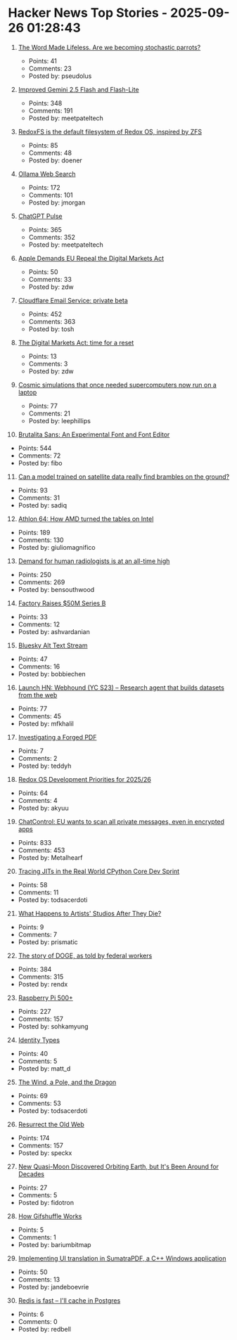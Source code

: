 # Hacker News Top Stories - 2025-09-26 01:28:43

1. [The Word Made Lifeless. Are we becoming stochastic parrots?](https://hedgehogreview.com/issues/lessons-of-babel/articles/the-word-made-lifeless)
   - Points: 41
   - Comments: 23
   - Posted by: pseudolus

2. [Improved Gemini 2.5 Flash and Flash-Lite](https://developers.googleblog.com/en/continuing-to-bring-you-our-latest-models-with-an-improved-gemini-2-5-flash-and-flash-lite-release/)
   - Points: 348
   - Comments: 191
   - Posted by: meetpateltech

3. [RedoxFS is the default filesystem of Redox OS, inspired by ZFS](https://doc.redox-os.org/book/redoxfs.html)
   - Points: 85
   - Comments: 48
   - Posted by: doener

4. [Ollama Web Search](https://ollama.com/blog/web-search)
   - Points: 172
   - Comments: 101
   - Posted by: jmorgan

5. [ChatGPT Pulse](https://openai.com/index/introducing-chatgpt-pulse/)
   - Points: 365
   - Comments: 352
   - Posted by: meetpateltech

6. [Apple Demands EU Repeal the Digital Markets Act](https://arstechnica.com/tech-policy/2025/09/apple-demands-eu-repeal-the-digital-markets-act/)
   - Points: 50
   - Comments: 33
   - Posted by: zdw

7. [Cloudflare Email Service: private beta](https://blog.cloudflare.com/email-service/)
   - Points: 452
   - Comments: 363
   - Posted by: tosh

8. [The Digital Markets Act: time for a reset](https://blog.google/around-the-globe/google-europe/the-digital-markets-act-time-for-a-reset/)
   - Points: 13
   - Comments: 3
   - Posted by: zdw

9. [Cosmic simulations that once needed supercomputers now run on a laptop](https://www.sciencedaily.com/releases/2025/09/250918225001.htm)
   - Points: 77
   - Comments: 21
   - Posted by: leephillips

10. [Brutalita Sans: An Experimental Font and Font Editor](https://brutalita.com/)
   - Points: 544
   - Comments: 72
   - Posted by: fibo

11. [Can a model trained on satellite data really find brambles on the ground?](https://toao.com/blog/can-we-really-see-brambles-from-space)
   - Points: 93
   - Comments: 31
   - Posted by: sadiq

12. [Athlon 64: How AMD turned the tables on Intel](https://dfarq.homeip.net/athlon-64-how-amd-turned-the-tables-on-intel/)
   - Points: 189
   - Comments: 130
   - Posted by: giuliomagnifico

13. [Demand for human radiologists is at an all-time high](https://www.worksinprogress.news/p/why-ai-isnt-replacing-radiologists)
   - Points: 250
   - Comments: 269
   - Posted by: bensouthwood

14. [Factory Raises $50M Series B](https://factory.ai/news/series-b)
   - Points: 33
   - Comments: 12
   - Posted by: ashvardanian

15. [Bluesky Alt Text Stream](https://bobbiec.github.io/bluesky-alt-text.html)
   - Points: 47
   - Comments: 16
   - Posted by: bobbiechen

16. [Launch HN: Webhound (YC S23) – Research agent that builds datasets from the web](undefined)
   - Points: 77
   - Comments: 45
   - Posted by: mfkhalil

17. [Investigating a Forged PDF](https://mjg59.dreamwidth.org/73317.html)
   - Points: 7
   - Comments: 2
   - Posted by: teddyh

18. [Redox OS Development Priorities for 2025/26](https://www.redox-os.org/news/development-priorities-2025-09/)
   - Points: 64
   - Comments: 4
   - Posted by: akyuu

19. [ChatControl: EU wants to scan all private messages, even in encrypted apps](https://metalhearf.fr/posts/chatcontrol-wants-your-private-messages/)
   - Points: 833
   - Comments: 453
   - Posted by: Metalhearf

20. [Tracing JITs in the Real World CPython Core Dev Sprint](https://antocuni.eu/2025/09/24/tracing-jits-in-the-real-world--cpython-core-dev-sprint/)
   - Points: 58
   - Comments: 11
   - Posted by: todsacerdoti

21. [What Happens to Artists' Studios After They Die?](https://www.nytimes.com/2025/09/22/t-magazine/artist-studio-legacy-posthumous.html)
   - Points: 9
   - Comments: 7
   - Posted by: prismatic

22. [The story of DOGE, as told by federal workers](https://www.wired.com/story/oral-history-doge-federal-workers/)
   - Points: 384
   - Comments: 315
   - Posted by: rendx

23. [Raspberry Pi 500+](https://www.raspberrypi.com/news/the-ultimate-all-in-one-pc-raspberry-pi-500-plus-on-sale-now-at-200/)
   - Points: 227
   - Comments: 157
   - Posted by: sohkamyung

24. [Identity Types](https://bartoszmilewski.com/2025/09/22/identity-types/)
   - Points: 40
   - Comments: 5
   - Posted by: matt_d

25. [The Wind, a Pole, and the Dragon](https://entropicthoughts.com/the-wind-a-pole-and-the-dragon)
   - Points: 69
   - Comments: 53
   - Posted by: todsacerdoti

26. [Resurrect the Old Web](https://stevedylandev.bearblog.dev/resurrect-the-old-web/)
   - Points: 174
   - Comments: 157
   - Posted by: speckx

27. [New Quasi-Moon Discovered Orbiting Earth, but It's Been Around for Decades](https://explorersweb.com/new-quasi-moon-discovered-orbiting-earth-but-its-been-around-for-decades/)
   - Points: 27
   - Comments: 5
   - Posted by: fidotron

28. [How Gifshuffle Works](https://darkside.com.au/gifshuffle/description.html)
   - Points: 5
   - Comments: 1
   - Posted by: bariumbitmap

29. [Implementing UI translation in SumatraPDF, a C++ Windows application](https://blog.kowalczyk.info/a-vn0v/implementing-ui-translation-in-sumatrapdf-a-c-windows-application.html)
   - Points: 50
   - Comments: 13
   - Posted by: jandeboevrie

30. [Redis is fast – I'll cache in Postgres](https://dizzy.zone/2025/09/24/Redis-is-fast-Ill-cache-in-Postgres/)
   - Points: 6
   - Comments: 0
   - Posted by: redbell

